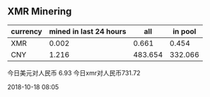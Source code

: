 ## XMR Minering

|currency|mined in last 24 hours|all|in pool|
|---|---|---|---|
|XMR|0.002|0.661|0.454|
|CNY|1.216|483.654|332.066|

今日美元对人民币 6.93	今日xmr对人民币731.72


2018-10-18 08:05